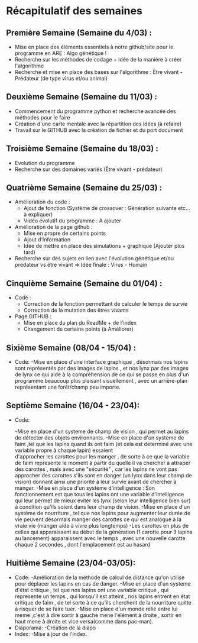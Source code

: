 # **Récapitulatif des semaines**

## __Première Semaine (Semaine du 4/03) :__
  -  Mise en place des éléments essentiels à notre github/site pour le programme en ARE : Algo génétique !
  -  Recherche sur les méthodes de codage + idée de la manière à créer l'algorithme
  -  Recherche et mise en place des bases sur l'algorithme : Être vivant - Prédateur (de type virus et/ou animal)

## __Deuxième Semaine (Semaine du 11/03) :__
  - Commencement du programme python et recherche avancée des méthodes pour le faire 
  - Création d'une carte mentale avec la répartition des idées (à refaire)
  - Travail sur le GITHUB avec la création de fichier et du port document

## __Troisième Semaine (Semaine du 18/03) :__ 
  - Evolution du programme
  - Recherche sur des domaines variés (Être vivant - prédateur)
    
## __Quatrième Semaine (Semaine du 25/03) :__
 - Amélioration du code :
   - Ajout de fonction (Système de crossover : Génération suivante etc... à expliquer)
   - Vidéo évolutif du programme : A ajouter
 - Amélioration de la page github :
   - Mise en propre de certains points
   - Ajout d'information 
   - Idée de mettre en place des simulations + graphique (Ajouter plus tard)  
 - Recherche sur des sujets en lien avec l'évolution génétique et/ou prédateur vs être vivant => Idée finale : Virus - Humain

## __Cinquième Semaine (Semaine du 01/04) :__
  - Code :
     -  Correction de la fonction permettant de calculer le temps de survie
     -  Correction de la mutation des êtres vivants
  - Page GITHUB :
     - Mise en place du plan du ReadMe + de l'index
     - Changement de certains points (à Améliorer) 

## __Sixième Semaine (08/04 - 15/04) :__ 
  - Code:
      -Mise en place d'une interface graphique , désormais nos lapins sont représentés par des images de lapins , et nos lynx par des images de lynx
      ce qui aide à la compréhension de ce qui se passe en plus d'un programme beaucoup plus plaisant visuellement , avec un arrière-plan représentant 
      une forêt/champ peu importe.
      
## __Septième Semaine  (16/04 - 23/04):__
  - Code:

      -Mise en place d'un systeme de champ de vision , qui permet au lapins de détecter des objets environnants.
      -Mise en place d'un système de faim ,tel que les lapins quand ils ont faim (et cela est determiné avec une variable propre à chaque lapin) essaient     
d'approcher les carottes pour les manger , de sorte à ce que la variable de faim represente le moment à partir du quelle il va chercher à attraper des carottes , mais avec une "sécurité" , car les lapins ne vont pas approcher des carottes s'ils sont en danger (un lynx dans leur champ de vision) donnant ainsi une priorité à leur survie avant de chercher à manger.
      -Mise en place d'un système d'intelligence : Son fonctionnement est que tous les lapins ont une variable d'intelligence qui leur permet de mieux éviter
    les lynx (selon leur intelligence bien sur) à condition qu'ils soient dans leur champ de vision.
     -Mise en place d'un  système de nourriture , tel que nos lapins pour augmenter leur durée de vie peuvent désormais manger des carottes
      ce qui est analogue à la vraie vie (manger aide à vivre plus longtemps)
    -Les carottes en plus de celles qui apparaissent au début de la génération (1 carotte pour 3 lapins au lancement) apparaissent avec le temps , 
      avec une nouvelle carotte chaque 2 secondes , dont l'emplacement est au hasard

## __Huitième Semaine (23/04-03/05):__
 - Code:
     -Amélioration de la méthode de calcul de distance qu'on utilise pour déplacer les lapins en cas de danger.
     -Mise en place d'un systeme d'état critique , tel que nos lapins ont une variable critique , qui represente un temps , qui lorsqu'il est atteint ,
     nos lapins entrent en état critique de faim , de tel sorte à ce qu'ils cherchent de la nourriture quitte à risquer de se faire tuer.
     -Mise en place d'un monde relié entre lui meme ,c'est à dire sortir à gauche mene l'élément à droite , sortir en haut mene à droite et vice versa(comme dans pac-man).
 - Diaporama:
     -Création de la diapo
 - Index:
     -Mise à jour de l'index.
